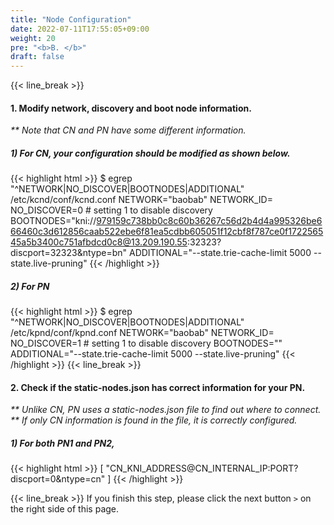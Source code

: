 ```yaml
---
title: "Node Configuration"
date: 2022-07-11T17:55:05+09:00
weight: 20
pre: "<b>B. </b>"
draft: false
---
```


{{< line_break >}}
#### 1. Modify network, discovery and boot node information.
_** Note that CN and PN have some different information._

##### 1) For CN, your configuration should be modified as shown below.
{{< highlight html >}}
$ egrep "^NETWORK|NO_DISCOVER|BOOTNODES|ADDITIONAL" /etc/kcnd/conf/kcnd.conf
NETWORK="baobab"
NETWORK_ID=
NO_DISCOVER=0 # setting 1 to disable discovery
BOOTNODES="kni://979159c738bb0c8c60b36267c56d2b4d4a995326be666460c3d612856caab522ebe6f81ea5cdbb605051f12cbf8f787ce0f172256545a5b3400c751afbdcd0c8@13.209.190.55:32323?discport=32323&ntype=bn"
ADDITIONAL="--state.trie-cache-limit 5000 --state.live-pruning"
{{< /highlight >}}

##### 2) For PN
{{< highlight html >}}
$ egrep "^NETWORK|NO_DISCOVER|BOOTNODES|ADDITIONAL" /etc/kpnd/conf/kpnd.conf
NETWORK="baobab"
NETWORK_ID=
NO_DISCOVER=1 # setting 1 to disable discovery
BOOTNODES=""
ADDITIONAL="--state.trie-cache-limit 5000 --state.live-pruning"
{{< /highlight >}}
{{< line_break >}}

#### 2. Check if the static-nodes.json has correct information for your PN.
_** Unlike CN, PN uses a static-nodes.json file to find out where to connect._   
_** If only CN information is found in the file, it is correctly configured._

##### 1) For both PN1 and PN2,
{{< highlight html >}}
[
  "CN_KNI_ADDRESS@CN_INTERNAL_IP:PORT?discport=0&ntype=cn"
]
{{< /highlight >}}


{{< line_break >}}
If you finish this step, please click the next button ```>``` on the right side of this page.
